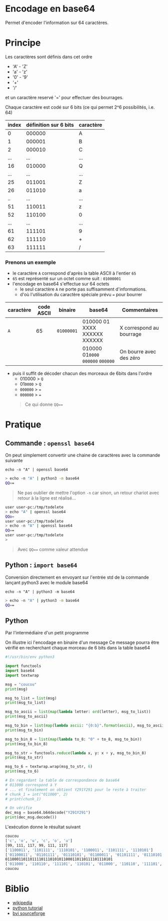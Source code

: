 # Encodage en base64

Permet d'encoder l'information sur 64 caractères.

# Principe

Les caractères sont définis dans cet ordre

- 'A' - 'Z'
- 'a' - 'z'
- '0' - '9'
- '+'
- '/'

et un caractère reservé '=' pour effectuer des bourrages.

Chaque caractère est codé sur 6 bits (ce qui permet 2^6 possibilités, i.e. 64)

|index|définition sur 6 bits|caractère|
|-----|---------------------|---------|
|0    |000000               |A        |
|1    |000001               |B        |
|2    |000010               |C        |
|...  |...                  |...      |
|16   |010000               |Q        |
|...  |...                  |...      |
|25   |011001               |Z        |
|26   |011010               |a        |
|..   |...                  |...      |
|51   |110011               |z        |
|52   |110100               |0        |
|...  |...                  |...      |
|61   |111101               |9        |
|62   |111110               |+        |
|63   |111111               |/        |


### Prenons un exemple
- le caractère `A` correspond d'après la table ASCII à l'entier `65`
- `65` est représenté sur un octet comme suit : `01000001`
- l'encodage en base64 s'effectue sur 64 octets
    - le seul caractère `A` ne porte pas suffisamment d'informations.
    - d'où l'utilisation du caractère spéciale prévu `=` pour bourrer

|caractère|code ASCII|binaire   |base64                           |Commentaires                 |
|---------|----------|----------|---------------------------------|-----------------------------|
|`A`      |65        |`01000001`|010000 01 XXXX XXXXXX XXXXXX     |X correspond au bourrage     |
|         |          |          |010000 01`0000` `000000` `000000`|On bourre avec des zéro      |
- puis il suffit de décoder chacun des morceaux de 6bits dans l'ordre
    - 010000 > `Q`
    - 01`0000` > `Q`
    - `000000` > `=`
    - `000000` > `=`
    > Ce qui donne `QQ==`

# Pratique

## Commande : `openssl base64`

On peut simplement convertir une chaine de caractères avec la commande suivante

`echo -n "A" | openssl base64`

```bash
> echo -n "A" | python3 -m base64
QQ==
```

>Ne pas oublier de mettre l'option `-n` car sinon, un retour chariot avec retour à la ligne est réalisé...

```bash
user user-pc:/tmp/todelete 
> echo "A" | openssl base64
QQo=
user user-pc:/tmp/todelete 
> echo -n "A" | openssl base64
QQ==
user user-pc:/tmp/todelete 
> 
```

>Avec `QQ==` comme valeur attendue

## Python : `import base64`

Conversion directement en envoyant sur l'entrée std de la commande lançant python3 avec le module base64

`echo -n "A" | python3 -m base64`

```bash
> echo -n "A" | python3 -m base64
QQ==
```

## Python

Par l'intermédiaire d'un petit programme

On illustre ici l'encodage en binaire d'un message
Ce message pourra être vérifié en recherchant chaque morceau de 6 bits dans la table base64

```python
#!/usr/bin/env python3

import functools
import base64
import textwrap

msg = "coucou"
print(msg)

msg_to_list = list(msg)
print(msg_to_list)

msg_to_ascii = list(map(lambda letter: ord(letter), msg_to_list))
print(msg_to_ascii)

msg_to_bin = list(map(lambda ascii: "{0:b}".format(ascii), msg_to_ascii))
print(msg_to_bin)

msg_to_bin_8 = list(map(lambda to_8: "0" + to_8, msg_to_bin))
print(msg_to_bin_8)

msg_to_str = functools.reduce(lambda x, y: x + y, msg_to_bin_8)
print(msg_to_str)

msg_to_6 = textwrap.wrap(msg_to_str, 6)
print(msg_to_6)

# En regardant la table de correspondance de base64
# 011000 correspond à Y
# ... et finalement on obtient Y291Y291 pour le reste à traiter
# chunk_1 = int("011000", 2)
# print(chunk_1)

# On vérifie
dec_msg = base64.b64decode("Y291Y291")
print(dec_msg.decode())
```

L'exécution donne le résultat suivant

```bash
coucou
['c', 'o', 'u', 'c', 'o', 'u']
[99, 111, 117, 99, 111, 117]
['1100011', '1101111', '1110101', '1100011', '1101111', '1110101']
['01100011', '01101111', '01110101', '01100011', '01101111', '01110101']
011000110110111101110101011000110110111101110101
['011000', '110110', '111101', '110101', '011000', '110110', '111101', '110101']
coucou
```

# Biblio
- [wikipedia](https://fr.wikipedia.org/wiki/Base64)
- [python tutorial](https://pythonbasics.org/)
- [bvi sourceforge](http://bvi.sourceforge.net/quick.html)